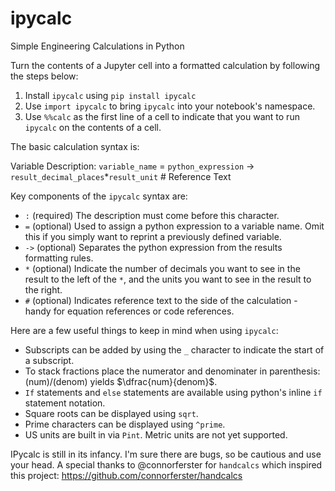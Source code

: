 # ipycalc
Simple Engineering Calculations in Python

Turn the contents of a Jupyter cell into a formatted calculation by following the steps below:

1. Install `ipycalc` using `pip install ipycalc`
2. Use `import ipycalc` to bring `ipycalc` into your notebook's namespace.
3. Use `%%calc` as the first line of a cell to indicate that you want to run `ipycalc` on the contents of a cell.

The basic calculation syntax is:

Variable Description: `variable_name` = `python_expression` -> `result_decimal_places`*`result_unit` # Reference Text

Key components of the `ipycalc` syntax are:

* `:` (required) The description must come before this character.
* `=` (optional) Used to assign a python expression to a variable name. Omit this if you simply want to reprint a previously defined variable.
* `->` (optional) Separates the python expression from the results formatting rules.
* `*` (optional) Indicate the number of decimals you want to see in the result to the left of the `*`, and the units you want to see in the result to the right.
* `#` (optional) Indicates reference text to the side of the calculation - handy for equation references or code references.

Here are a few useful things to keep in mind when using `ipycalc`:

* Subscripts can be added by using the `_` character to indicate the start of a subscript.
* To stack fractions place the numerator and denominater in parenthesis: (num)/(denom) yields $\dfrac{num}{denom}$.
* `If` statements and `else` statements are available using python's inline `if` statement notation.
* Square roots can be displayed using `sqrt`.
* Prime characters can be displayed using `^prime`.
* US units are built in via `Pint`. Metric units are not yet supported.

IPycalc is still in its infancy. I'm sure there are bugs, so be cautious and use your head. A special thanks to @connorferster for `handcalcs` which inspired this project: https://github.com/connorferster/handcalcs
